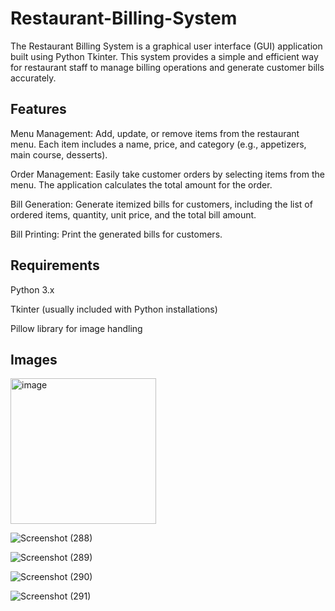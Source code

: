 
# Restaurant-Billing-System

The Restaurant Billing System is a graphical user interface (GUI) application built using Python Tkinter. This system provides a simple and efficient way for restaurant staff to manage billing operations and generate customer bills accurately.


## Features
Menu Management: Add, update, or remove items from the restaurant menu. Each item includes a name, price, and category (e.g., appetizers, main course, desserts).

Order Management: Easily take customer orders by selecting items from the menu. The application calculates the total amount for the order.

Bill Generation: Generate itemized bills for customers, including the list of ordered items, quantity, unit price, and the total bill amount.

Bill Printing: Print the generated bills for customers.

## Requirements
Python 3.x

Tkinter (usually included with Python installations)

Pillow library for image handling

## Images

<img width="233" alt="image" src="https://github.com/ASVishnu-825/Restaurant-Billing-System/assets/99738648/cd9d23b8-b65b-4b02-ac2c-b8a38cf05f51">

![Screenshot (288)](https://github.com/ASVishnu-825/Restaurant-Billing-System/assets/99738648/fdca3441-8ef2-4df9-be3d-d09e8b302533)

![Screenshot (289)](https://github.com/ASVishnu-825/Restaurant-Billing-System/assets/99738648/ff4c72ab-9bec-4e64-b6ce-42f834ec50a6)

![Screenshot (290)](https://github.com/ASVishnu-825/Restaurant-Billing-System/assets/99738648/6b80a690-63ce-4144-bf53-91fb111da707)

![Screenshot (291)](https://github.com/ASVishnu-825/Restaurant-Billing-System/assets/99738648/5ce1d8b2-adee-421b-bc6c-e51c5089487a)



